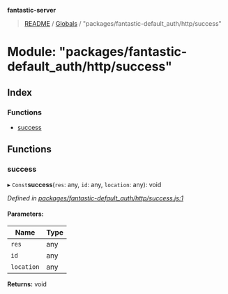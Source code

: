 **fantastic-server**

> [README](../README.md) / [Globals](../globals.md) / "packages/fantastic-default_auth/http/success"

# Module: "packages/fantastic-default_auth/http/success"

## Index

### Functions

* [success](_packages_fantastic_default_auth_http_success_.md#success)

## Functions

### success

▸ `Const`**success**(`res`: any, `id`: any, `location`: any): void

*Defined in [packages/fantastic-default_auth/http/success.js:1](https://github.com/besimorhino/project-fantastic/blob/af5d0de/packages/fantastic-default_auth/http/success.js#L1)*

#### Parameters:

Name | Type |
------ | ------ |
`res` | any |
`id` | any |
`location` | any |

**Returns:** void
